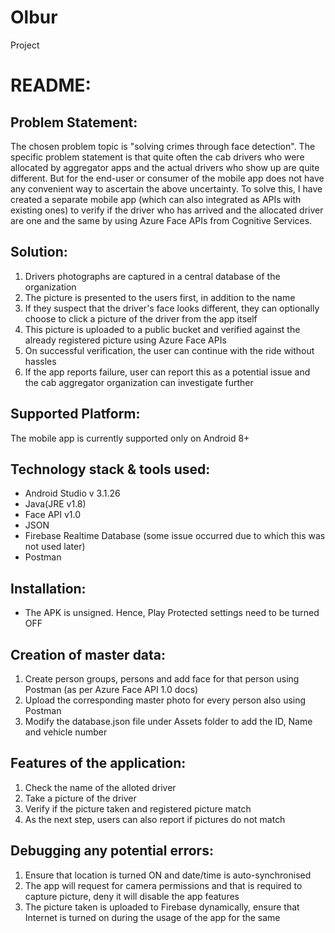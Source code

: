 # Olbur
Project

README:
=======

Problem Statement:
------------------
The chosen problem topic is "solving crimes through face detection".
The specific problem statement is that quite often the cab drivers who were allocated by aggregator apps and the actual drivers who show up are quite different. But for the end-user or consumer of the mobile app does not have any convenient way to ascertain the above uncertainty. To solve this, I have created a separate mobile app (which can also integrated as APIs with existing ones) to verify if the driver who has arrived and the allocated driver are one and the same by using Azure Face APIs from Cognitive Services. 

Solution:
---------
1. Drivers photographs are captured in a central database of the organization
2. The picture is presented to the users first, in addition to the name
3. If they suspect that the driver's face looks different, they can optionally choose to click a picture of the driver from the app itself 
4. This picture is uploaded to a public bucket and verified against the already registered picture using Azure Face APIs
5. On successful verification, the user can continue with the ride without hassles
6. If the app reports failure, user can report this as a potential issue and the cab aggregator organization can investigate further

Supported Platform:
-------------------
The mobile app is currently supported only on Android 8+


Technology stack & tools used:
-----------------
- Android Studio v 3.1.26
- Java(JRE v1.8)
- Face API v1.0
- JSON
- Firebase Realtime Database (some issue occurred due to which this was not used later)
- Postman

Installation:
-------------
- The APK is unsigned. Hence, Play Protected settings need to be turned OFF


Creation of master data:
------------------------
1. Create person groups, persons and add face for that person using Postman (as per Azure Face API 1.0 docs)
2. Upload the corresponding master photo for every person also using Postman
3. Modify the database.json file under Assets folder to add the ID, Name and vehicle number 

Features of the application:
----------------------------
1. Check the name of the alloted driver
2. Take a picture of the driver 
3. Verify if the picture taken and registered picture match
4. As the next step, users can also report if pictures do not match 

Debugging any potential errors:
-------------------------------
1. Ensure that location is turned ON and date/time is auto-synchronised
2. The app will request for camera permissions and that is required to capture picture, deny it will disable the app features
3. The picture taken is uploaded to Firebase dynamically, ensure that Internet is turned on during the usage of the app for the same

